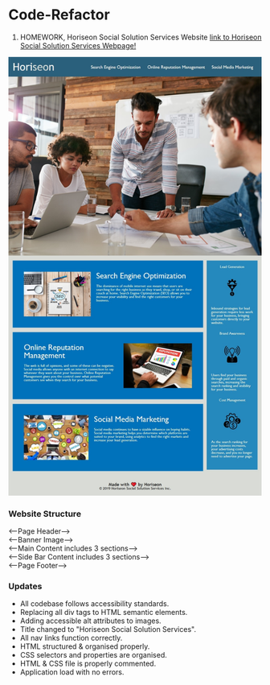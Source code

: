 # Code-Refactor
1. HOMEWORK, Horiseon Social Solution Services Website
[link to Horiseon Social Solution Services Webpage!](https://mushtaqsafie.github.io/Code-Refactor/)

![alt text](https://raw.githubusercontent.com/MushtaqSafie/Code-Refactor/main/img/webpage-screenshot.jpg)

### **Website Structure**
  <--Page Header--><br />
  <--Banner Image--><br />
  <--Main Content includes 3 sections--><br />
  <--Side Bar Content includes 3 sections--><br />
  <--Page Footer--><br />
  
### **Updates**
* All codebase follows accessibility standards.
* Replacing all div tags to HTML semantic elements.
* Adding accessible alt attributes to images.
* Title changed to "Horiseon Social Solution Services".
* All nav links function correctly.
* HTML structured & organised properly.
* CSS selectors and properties are organised.
* HTML & CSS file is properly commented.
* Application load with no errors.
